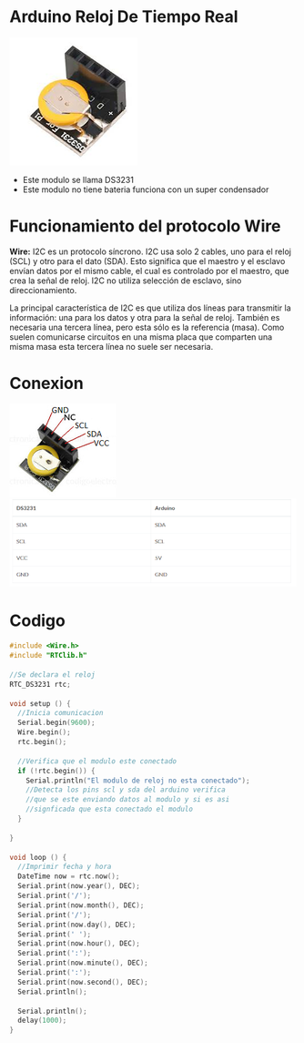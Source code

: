 # Arduino Reloj De Tiempo Real

<img src="https://github.com/IDiegoUlises/Arduino-Reloj-De-Tiempo-Real/blob/main/Imagenes/Foto-del-modulo-de-reloj.jpg"  >

* Este modulo se llama DS3231
* Este modulo no tiene bateria funciona con un super condensador

# Funcionamiento del protocolo Wire
**Wire:** I2C es un protocolo síncrono. I2C usa solo 2 cables, uno para el reloj (SCL) y otro para el dato (SDA). Esto significa que el maestro y el esclavo envían datos por el mismo cable, el cual es controlado por el maestro, que crea la señal de reloj. I2C no utiliza selección de esclavo, sino direccionamiento.

La principal característica de I2C es que utiliza dos líneas para transmitir la información: una para los datos y otra para la señal de reloj. También es necesaria una tercera línea, pero esta sólo es la referencia (masa). Como suelen comunicarse circuitos en una misma placa que comparten una misma masa esta tercera línea no suele ser necesaria.

# Conexion

<img src="https://github.com/IDiegoUlises/Arduino-Reloj-De-Tiempo-Real/blob/main/Imagenes/Conexion-del-modulo-de-reloj.png"  >

<img src="https://github.com/IDiegoUlises/Arduino-Reloj-De-Tiempo-Real/blob/main/Imagenes/Conexion-De-Pins.png"  >

# Codigo

```c++
#include <Wire.h>
#include "RTClib.h"

//Se declara el reloj
RTC_DS3231 rtc;

void setup () {
  //Inicia comunicacion
  Serial.begin(9600);
  Wire.begin();
  rtc.begin();

  //Verifica que el modulo este conectado
  if (!rtc.begin()) {
    Serial.println("El modulo de reloj no esta conectado");
    //Detecta los pins scl y sda del arduino verifica
    //que se este enviando datos al modulo y si es asi 
    //signficada que esta conectado el modulo
  }

}

void loop () {
  //Imprimir fecha y hora
  DateTime now = rtc.now();
  Serial.print(now.year(), DEC);
  Serial.print('/');
  Serial.print(now.month(), DEC);
  Serial.print('/');
  Serial.print(now.day(), DEC);
  Serial.print(' ');
  Serial.print(now.hour(), DEC);
  Serial.print(':');
  Serial.print(now.minute(), DEC);
  Serial.print(':');
  Serial.print(now.second(), DEC);
  Serial.println();

  Serial.println();
  delay(1000);
}
```
